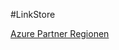 #LinkStore

[Azure Partner Regionen](https://docs.microsoft.com/de-de/azure/best-practices-availability-paired-regions)